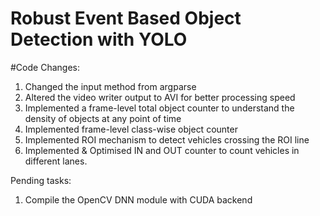 # Robust Event Based Object Detection with YOLO

#Code Changes:
1. Changed the input method from argparse
2. Altered the video writer output to AVI for better processing speed
3. Implemented a frame-level total object counter to understand the density of objects at any point of time
4. Implemented frame-level class-wise object counter
5. Implemented ROI mechanism to detect vehicles crossing the ROI line
6. Implemented & Optimised IN and OUT counter to count vehicles in different lanes.


Pending tasks:
1. Compile the OpenCV DNN module with CUDA backend
